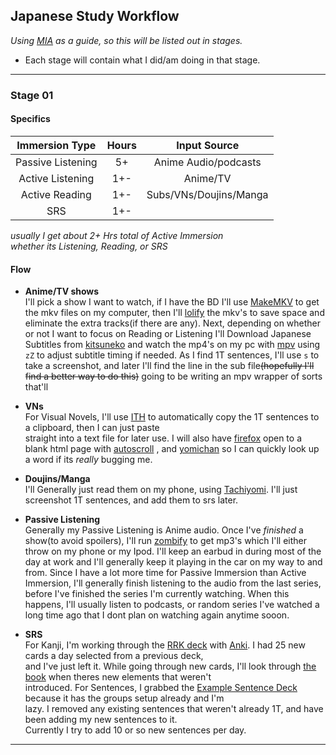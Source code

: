 ## Japanese Study Workflow

_Using [MIA](https://massimmersionapproach.com/) as a guide, so this will be
listed out in stages._
 * Each stage will contain what I did/am doing in that stage.

<hr>

### Stage 01

#### Specifics

| Immersion Type    | Hours | Input Source           |
|:-----------------:|:-----:|:----------------------:|
| Passive Listening | 5+    | Anime Audio/podcasts   |
| Active Listening  | 1+-   | Anime/TV               |
| Active Reading    | 1+-   | Subs/VNs/Doujins/Manga |
| SRS               | 1+-   |                        |

_usually I get about 2+ Hrs total of Active Immersion  
whether its Listening, Reading, or SRS_

#### Flow

* **Anime/TV shows**  
  I'll pick a show I want to watch, if I have the BD I'll use
  [MakeMKV](https://www.makemkv.com/) to get the mkv files on my computer, then
  I'll [lolify](https://github.com/Colseph/scripts/blob/master/japanese/lolify)
  the mkv's to save space and eliminate the extra tracks(if there are any).
  Next, depending on whether or not I want to focus on Reading or Listening
  I'll Download Japanese Subtitles from [kitsuneko](https://kitsunekko.net/)
  and watch the mp4's on my pc with [mpv](https://mpv.io/) using `zZ` to adjust
  subtitle timing if needed.  As I find 1T sentences, I'll use `s` to take a
  screenshot, and later I'll find the line in the sub file~~(hopefully I'll find
  a better way to do this)~~ going to be writing an mpv wrapper of sorts
  that'll 
  
* **VNs**  
  For Visual Novels, I'll use
  [ITH](https://code.google.com/archive/p/interactive-text-hooker/) to
  automatically copy the 1T sentences to a clipboard, then I can just paste  
  straight into a text file for later use. I will also have
  [firefox](https://www.mozilla.org/en-US/firefox/) open to a blank html page
  with [autoscroll](https://addons.mozilla.org/en-US/firefox/addon/autoscrolling/)
  , and [yomichan](https://addons.mozilla.org/en-US/firefox/addon/yomichan/)
  so I can quickly look up a word if its _really_ bugging me.

* **Doujins/Manga**  
  I'll Generally just read them on my phone, using
  [Tachiyomi][1]. I'll just screenshot 1T sentences, and
  add them to srs later.

* **Passive Listening**  
  Generally my Passive Listening is Anime audio. Once I've _finished_ a show(to
  avoid spoilers), I'll run
  [zombify](https://github.com/Colseph/scripts/blob/master/japanese/zombify) to
  get mp3's which I'll either throw on my phone or my Ipod. I'll keep an earbud
  in during most of the day at work and I'll generally keep it playing in the
  car on my way to and from. Since I have a lot more time for Passive Immersion
  than Active Immersion, I'll generally finish listening to the audio from the
  last series, before I've finished the series I'm currently watching. When
  this happens, I'll usually listen to podcasts, or random series I've watched
  a long time ago that I dont plan on watching again anytime sooon.

* **SRS**  
  For Kanji, I'm working through the [RRK deck](https://www.mediafire.com/file/1svvsr7f9cnpwka/Recognition_RTK.apkg/) with [Anki](https://apps.ankiweb.net/). I had 25 new cards a day selected from a previous deck,  
  and I've just left it. While going through new cards, I'll look through [the book](https://en.wikipedia.org/wiki/Remembering_the_Kanji_and_Remembering_the_Hanzi) when theres new elements that weren't  
  introduced. For Sentences, I grabbed the [Example Sentence Deck](https://www.mediafire.com/file/422gkvon0o7m5av/Example_Sentence_Cards.apkg) because it has the groups setup already and I'm  
  lazy. I removed any existing sentences that weren't already 1T, and have been adding my new sentences to it.  
  Currently I try to add 10 or so new sentences per day.


<hr>

[1]: https://tachiyomi.org/
